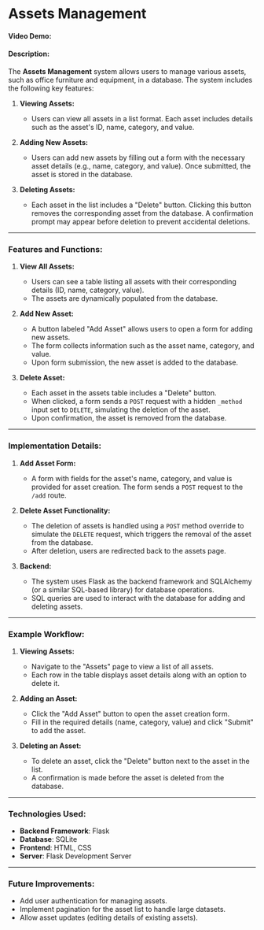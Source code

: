# Assets Management

#### Video Demo: [<URL HERE>](<URL HERE>)

#### Description:
The **Assets Management** system allows users to manage various assets, such as office furniture and equipment, in a database. The system includes the following key features:

1. **Viewing Assets:**
   - Users can view all assets in a list format. Each asset includes details such as the asset's ID, name, category, and value.

2. **Adding New Assets:**
   - Users can add new assets by filling out a form with the necessary asset details (e.g., name, category, and value). Once submitted, the asset is stored in the database.

3. **Deleting Assets:**
   - Each asset in the list includes a "Delete" button. Clicking this button removes the corresponding asset from the database. A confirmation prompt may appear before deletion to prevent accidental deletions.

---

### Features and Functions:

1. **View All Assets:**
   - Users can see a table listing all assets with their corresponding details (ID, name, category, value).
   - The assets are dynamically populated from the database.

2. **Add New Asset:**
   - A button labeled "Add Asset" allows users to open a form for adding new assets.
   - The form collects information such as the asset name, category, and value.
   - Upon form submission, the new asset is added to the database.

3. **Delete Asset:**
   - Each asset in the assets table includes a "Delete" button.
   - When clicked, a form sends a `POST` request with a hidden `_method` input set to `DELETE`, simulating the deletion of the asset.
   - Upon confirmation, the asset is removed from the database.

---

### Implementation Details:

1. **Add Asset Form:**
   - A form with fields for the asset's name, category, and value is provided for asset creation. The form sends a `POST` request to the `/add` route.

2. **Delete Asset Functionality:**
   - The deletion of assets is handled using a `POST` method override to simulate the `DELETE` request, which triggers the removal of the asset from the database.
   - After deletion, users are redirected back to the assets page.

3. **Backend:**
   - The system uses Flask as the backend framework and SQLAlchemy (or a similar SQL-based library) for database operations.
   - SQL queries are used to interact with the database for adding and deleting assets.

---

### Example Workflow:

1. **Viewing Assets:**
   - Navigate to the "Assets" page to view a list of all assets.
   - Each row in the table displays asset details along with an option to delete it.

2. **Adding an Asset:**
   - Click the "Add Asset" button to open the asset creation form.
   - Fill in the required details (name, category, value) and click "Submit" to add the asset.

3. **Deleting an Asset:**
   - To delete an asset, click the "Delete" button next to the asset in the list.
   - A confirmation is made before the asset is deleted from the database.

---

### Technologies Used:
- **Backend Framework**: Flask
- **Database**: SQLite
- **Frontend**: HTML, CSS
- **Server**: Flask Development Server

---

### Future Improvements:
- Add user authentication for managing assets.
- Implement pagination for the asset list to handle large datasets.
- Allow asset updates (editing details of existing assets).